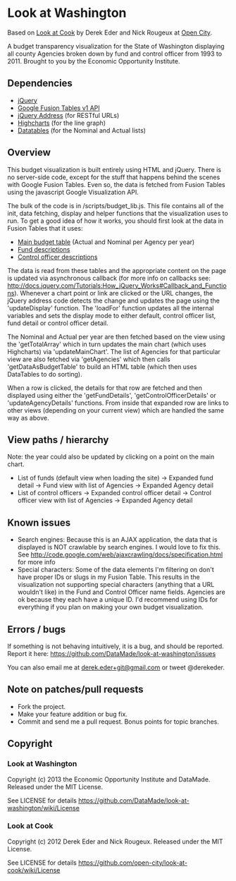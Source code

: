 # Look at Washington

Based on [Look at Cook](http://lookatcook.com) by Derek Eder and Nick Rougeux at [Open City](http://opencityapps.org).

A budget transparency visualization for the State of Washington displaying all county Agencies broken down by fund and control officer from 1993 to 2011. Brought to you by the Economic Opportunity Institute.

## Dependencies

- [jQuery](http://jquery.com)
- [Google Fusion Tables v1 API](https://developers.google.com/fusiontables/docs/v1/getting_started)
- [jQuery Address](http://www.asual.com/jquery/address/) (for RESTful URLs)
- [Highcharts](http://www.highcharts.com/) (for the line graph)
- [Datatables](http://datatables.net) (for the Nominal and Actual lists)


## Overview

This budget visualization is built entirely using HTML and jQuery. There is no server-side code, except for the stuff that happens behind the scenes with Google Fusion Tables. Even so, the data is fetched from Fusion Tables using the javascript Google Visualization API.

The bulk of the code is in /scripts/budget_lib.js. This file contains all of the init, data fetching, display and helper functions that the visualization uses to run. To get a good idea of how it works, you should first look at the data in Fusion Tables that it uses:

 * [Main budget table](http://www.google.com/fusiontables/DataSource?dsrcid=1227404) (Actual and Nominal per Agency per year)
 * [Fund descriptions](http://www.google.com/fusiontables/DataSource?dsrcid=1270538)
 * [Control officer descriptions](http://www.google.com/fusiontables/DataSource?dsrcid=1270539)

The data is read from these tables and the appropriate content on the page is updated via asynchronous callback (for more info on callbacks see: http://docs.jquery.com/Tutorials:How_jQuery_Works#Callback_and_Functions). Whenever a chart point or link are clicked or the URL changes, the jQuery address code detects the change and updates the page using the 'updateDisplay' function. The 'loadFor' function updates all the internal variables and sets the display mode to either default, control officer list, fund detail or control officer detail.

The Nominal and Actual per year are then fetched based on the view using the 'getTotalArray' which in turn updates the main chart (which uses Highcharts) via 'updateMainChart'. The list of Agencies for that particular view are also fetched via 'getAgencies' which then calls 'getDataAsBudgetTable' to build an HTML table (which then uses DataTables to do sorting).

When a row is clicked, the details for that row are fetched and then displayed using either the 'getFundDetails', 'getControlOfficerDetails' or 'updateAgencyDetails' functions. From inside that expanded row are links to other views (depending on your current view) which are handled the same way as above. 

## View paths / hierarchy 

Note: the year could also be updated by clicking on a point on the main chart.

 * List of funds (default view when loading the site) -> Expanded fund detail -> Fund view with list of Agencies -> Expanded Agency detail
 * List of control officers -> Expanded control officer detail -> Control officer view with list of Agencies -> Expanded Agency detail

## Known issues

 * Search engines: Because this is an AJAX application, the data that is displayed is NOT crawlable by search engines. I would love to fix this. See http://code.google.com/web/ajaxcrawling/docs/specification.html for more info
 * Special characters: Some of the data elements I'm filtering on don't have proper IDs or slugs in my Fusion Table. This results in the visualization not supporting special characters (anything that a URL wouldn't like) in the Fund and Control Officer name fields. Agencies are ok because they each have a unique ID. I'd recommend using IDs for everything if you plan on making your own budget visualization.

## Errors / bugs

If something is not behaving intuitively, it is a bug, and should be reported.
Report it here: https://github.com/DataMade/look-at-washington/issues

You can also email me at derek.eder+git@gmail.com or tweet @derekeder.

## Note on patches/pull requests

* Fork the project.
* Make your feature addition or bug fix.
* Commit and send me a pull request. Bonus points for topic branches.

## Copyright

### Look at Washington 

Copyright (c) 2013 the Economic Opportunity Institute and DataMade. Released under the MIT License.

See LICENSE for details https://github.com/DataMade/look-at-washington/wiki/License

### Look at Cook 

Copyright (c) 2012 Derek Eder and Nick Rougeux. Released under the MIT License.

See LICENSE for details https://github.com/open-city/look-at-cook/wiki/License